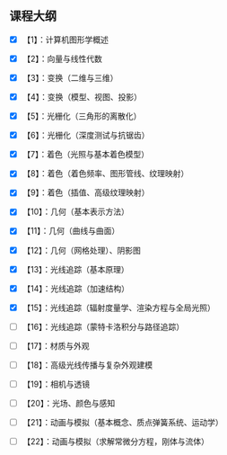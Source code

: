 ## 课程大纲

- [x] 【1】：计算机图形学概述

- [x] 【2】：向量与线性代数

- [x] 【3】：变换（二维与三维）

- [x] 【4】：变换（模型、视图、投影）

- [x] 【5】：光栅化（三角形的离散化） 

- [x] 【6】：光栅化（深度测试与抗锯齿）

- [x] 【7】：着色（光照与基本着色模型）

- [x] 【8】：着色（着色频率、图形管线、纹理映射）

- [x] 【9】：着色（插值、高级纹理映射）

- [x] 【10】：几何（基本表示方法）

- [x] 【11】：几何（曲线与曲面）

- [x] 【12】：几何（网格处理）、阴影图

- [x] 【13】：光线追踪（基本原理）

- [x] 【14】：光线追踪（加速结构）

- [x] 【15】：光线追踪（辐射度量学、渲染方程与全局光照）

- [ ] 【16】：光线追踪（蒙特卡洛积分与路径追踪） 

- [ ] 【17】：材质与外观

- [ ] 【18】：高级光线传播与复杂外观建模

- [ ] 【19】：相机与透镜

- [ ] 【20】：光场、颜色与感知

- [ ] 【21】：动画与模拟（基本概念、质点弹簧系统、运动学）

- [ ] 【22】：动画与模拟（求解常微分方程，刚体与流体）